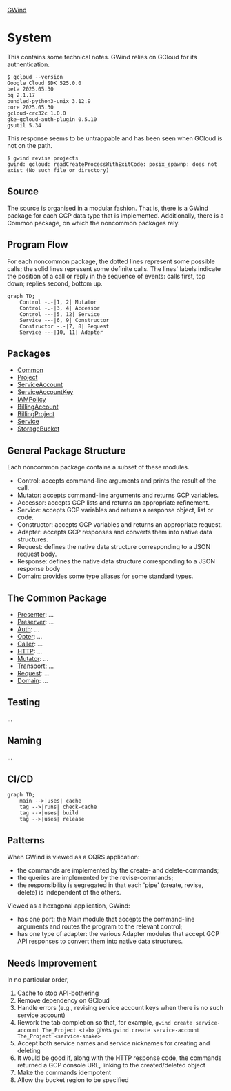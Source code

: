 [GWind](readMe.md)



# System
This contains some technical notes.  GWind relies on GCloud for its authentication.
```
$ gcloud --version
Google Cloud SDK 525.0.0
beta 2025.05.30
bq 2.1.17
bundled-python3-unix 3.12.9
core 2025.05.30
gcloud-crc32c 1.0.0
gke-gcloud-auth-plugin 0.5.10
gsutil 5.34
```
This response seems to be untrappable and has been seen when GCloud is not on the path.
```
$ gwind revise projects
gwind: gcloud: readCreateProcessWithExitCode: posix_spawnp: does not exist (No such file or directory)
```


## Source
The source is organised in a modular fashion.  That is, there is a GWind package for each GCP data type that is implemented.  Additionally, there is a Common package, on which the noncommon packages rely.


## Program Flow
For each noncommon package, the dotted lines represent some possible calls; the solid lines represent some definite calls.  The lines' labels indicate the position of a call or reply in the sequence of events: calls first, top down; replies second, bottom up.
```mermaid
graph TD;
    Control -.-|1, 2| Mutator
    Control -.-|3, 4| Accessor
    Control ---|5, 12| Service
    Service ---|6, 9| Constructor
    Constructor -.-|7, 8| Request
    Service ---|10, 11| Adapter
```


## Packages
* [Common](src/GWind/Common)
* [Project](src/GWind/Project)
* [ServiceAccount](src/GWind/ServiceAccount)
* [ServiceAccountKey](src/GWind/ServiceAccountKey)
* [IAMPolicy](src/GWind/IAMPolicy)
* [BillingAccount](src/GWind/BillingAccount)
* [BillingProject](src/GWind/BillingProject)
* [Service](src/GWind/Service)
* [StorageBucket](src/GWind/StorageBucket)


## General Package Structure
Each noncommon package contains a subset of these modules.
* Control: accepts command-line arguments and prints the result of the call.
* Mutator: accepts command-line arguments and returns GCP variables.
* Accessor: accepts GCP lists and returns an appropriate refinement.
* Service: accepts GCP variables and returns a response object, list or code.
* Constructor: accepts GCP variables and returns an appropriate request.
* Adapter: accepts GCP responses and converts them into native data structures.
* Request: defines the native data structure corresponding to a JSON request body.
* Response: defines the native data structure corresponding to a JSON response body
* Domain: provides some type aliases for some standard types.


## The Common Package
* [Presenter](src/GWind/Common/Presenter.hs): ...
* [Preserver](src/GWind/Common/Preserver.hs): ...
* [Auth](src/GWind/Common/Auth.hs): ...
* [Opter](src/GWind/Common/Opter.hs): ...
* [Caller](src/GWind/Common/Caller.hs): ...
* [HTTP](src/GWind/Common/HTTP.hs): ...
* [Mutator](src/GWind/Common/Mutator.hs): ...
* [Transport](src/GWind/Common/Transport.hs): ...
* [Request](src/GWind/Common/Request.hs): ...
* [Domain](src/GWind/Common/Domain.hs): ...


## Testing
...


## Naming
...


## CI/CD
```mermaid
graph TD;
    main -->|uses| cache
    tag -->|runs| check-cache
    tag -->|uses| build
    tag -->|uses| release
```


## Patterns
When GWind is viewed as a CQRS application:
* the commands are implemented by the create- and delete-commands;
* the queries are implemented by the revise-commands;
* the responsibility is segregated in that each 'pipe' (create, revise, delete) is independent of the others.

Viewed as a hexagonal application, GWind:
* has one port: the Main module that accepts the command-line arguments and routes the program to the relevant control;
* has one type of adapter: the various Adapter modules that accept GCP API responses to convert them into native data structures.


## Needs Improvement
In no particular order,
1. Cache to stop API-bothering
2. Remove dependency on GCloud
3. Handle errors (e.g., revising service account keys when there is no such service account)
4. Rework the tab completion so that, for example, `gwind create service-account The_Project <tab>` gives `gwind create service-account The_Project <service-snake>`
5. Accept both service names and service nicknames for creating and deleting
6. It would be good if, along with the HTTP response code, the commands returned a GCP console URL, linking to the created/deleted object
7. Make the commands idempotent
8. Allow the bucket region to be specified
